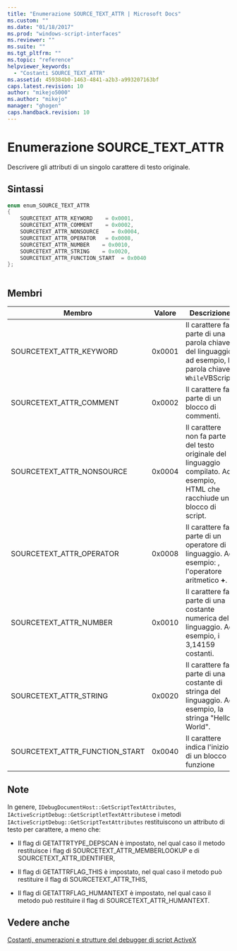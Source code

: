 ```yaml
---
title: "Enumerazione SOURCE_TEXT_ATTR | Microsoft Docs"
ms.custom: ""
ms.date: "01/18/2017"
ms.prod: "windows-script-interfaces"
ms.reviewer: ""
ms.suite: ""
ms.tgt_pltfrm: ""
ms.topic: "reference"
helpviewer_keywords: 
  - "Costanti SOURCE_TEXT_ATTR"
ms.assetid: 459384b0-1463-4841-a2b3-a993207163bf
caps.latest.revision: 10
author: "mikejo5000"
ms.author: "mikejo"
manager: "ghogen"
caps.handback.revision: 10
---
```

# Enumerazione SOURCE_TEXT_ATTR
Descrivere gli attributi di un singolo carattere di testo originale.  
  
## Sintassi  
  
```cpp  
enum enum_SOURCE_TEXT_ATTR  
{  
    SOURCETEXT_ATTR_KEYWORD    = 0x0001,  
    SOURCETEXT_ATTR_COMMENT    = 0x0002,  
    SOURCETEXT_ATTR_NONSOURCE    = 0x0004,  
    SOURCETEXT_ATTR_OPERATOR   = 0x0008,  
    SOURCETEXT_ATTR_NUMBER    = 0x0010,  
    SOURCETEXT_ATTR_STRING    = 0x0020,  
    SOURCETEXT_ATTR_FUNCTION_START  = 0x0040  
};  
  
```  
  
## Membri  
  
|Membro|Valore|Descrizione|  
|------------|------------|-----------------|  
|SOURCETEXT\_ATTR\_KEYWORD|0x0001|Il carattere fa parte di una parola chiave del linguaggio, ad esempio, la parola chiave `While`VBScript.|  
|SOURCETEXT\_ATTR\_COMMENT|0x0002|Il carattere fa parte di un blocco di commenti.|  
|SOURCETEXT\_ATTR\_NONSOURCE|0x0004|Il carattere non fa parte del testo originale del linguaggio compilato.  Ad esempio, HTML che racchiude un blocco di script.|  
|SOURCETEXT\_ATTR\_OPERATOR|0x0008|Il carattere fa parte di un operatore di linguaggio.  Ad esempio: , l'operatore aritmetico **\+**.|  
|SOURCETEXT\_ATTR\_NUMBER|0x0010|Il carattere fa parte di una costante numerica del linguaggio.  Ad esempio, i 3,14159 costanti.|  
|SOURCETEXT\_ATTR\_STRING|0x0020|Il carattere fa parte di una costante di stringa del linguaggio.  Ad esempio, la stringa "Hello World".|  
|SOURCETEXT\_ATTR\_FUNCTION\_START|0x0040|Il carattere indica l'inizio di un blocco funzione|  
  
## Note  
 In genere, `IDebugDocumentHost::GetScriptTextAttributes`, `IActiveScriptDebug::GetScriptletTextAttributes`e i metodi `IActiveScriptDebug::GetScriptTextAttributes` restituiscono un attributo di testo per carattere, a meno che:  
  
-   Il flag di GETATTRTYPE\_DEPSCAN è impostato, nel qual caso il metodo restituisce i flag di SOURCETEXT\_ATTR\_MEMBERLOOKUP e di SOURCETEXT\_ATTR\_IDENTIFIER,  
  
-   Il flag di GETATTRFLAG\_THIS è impostato, nel qual caso il metodo può restituire il flag di SOURCETEXT\_ATTR\_THIS,  
  
-   Il flag di GETATTRFLAG\_HUMANTEXT è impostato, nel qual caso il metodo può restituire il flag di SOURCETEXT\_ATTR\_HUMANTEXT.  
  
## Vedere anche  
 [Costanti, enumerazioni e strutture del debugger di script ActiveX](../../winscript/reference/active-script-debugger-constants-enumerations-and-structures.md)